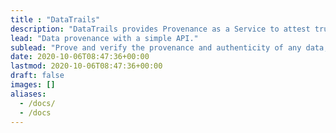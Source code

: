 ```yaml
---
title : "DataTrails"
description: "DataTrails provides Provenance as a Service to attest trustworthiness of data and boost confidence in digital decisions.  Find out more on our [website](https:/datatrails/.ai)."
lead: "Data provenance with a simple API."
sublead: "Prove and verify the provenance and authenticity of any data, anywhere."
date: 2020-10-06T08:47:36+00:00
lastmod: 2020-10-06T08:47:36+00:00
draft: false
images: []
aliases: 
  - /docs/
  - /docs
---
```

